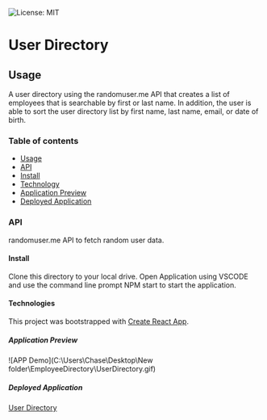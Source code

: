 ![License: MIT](https://img.shields.io/badge/License-MIT-blue.svg)
# User Directory

## Usage
A user directory using the randomuser.me API that creates a list of employees that is searchable by first or last name. In addition, the user is able to sort the user directory list by first name, last name, email, or date of birth. 

### Table of contents

- [Usage](#Usage)
- [API](#API)
- [Install](#Install)
- [Technology](#Technology)
- [Application Preview](#Application)
- [Deployed Application](#DeployedApplication)


### API
randomuser.me API to fetch random user data.

#### Install

Clone this directory to your local drive. Open Application using VSCODE and use the command line prompt NPM start to start the application. 

#### Technologies
This project was bootstrapped with [Create React App](https://github.com/facebook/create-react-app).


##### Application Preview
![APP Demo](C:\Users\Chase\Desktop\New folder\EmployeeDirectory\UserDirectory.gif)

##### Deployed Application 

[User Directory](https://clf9008userdirectory.herokuapp.com/)